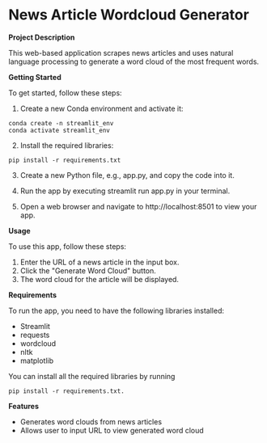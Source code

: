 # News Article Wordcloud Generator

**Project Description**

This web-based application scrapes news articles and uses natural language processing to generate a word cloud of the most frequent words.

**Getting Started**

To get started, follow these steps:

1. Create a new Conda environment and activate it:
```
conda create -n streamlit_env
conda activate streamlit_env
```
2. Install the required libraries:
```
pip install -r requirements.txt
```
3. Create a new Python file, e.g., app.py, and copy the code into it.

4. Run the app by executing streamlit run app.py in your terminal.

5. Open a web browser and navigate to http://localhost:8501 to view your app.

**Usage**

To use this app, follow these steps:
1. Enter the URL of a news article in the input box.
2. Click the "Generate Word Cloud" button.
3. The word cloud for the article will be displayed.

**Requirements**

To run the app, you need to have the following libraries installed:

- Streamlit
- requests
- wordcloud
- nltk
- matplotlib
  
You can install all the required libraries by running 
```
pip install -r requirements.txt.
```

**Features**

- Generates word clouds from news articles
- Allows user to input URL to view generated word cloud
